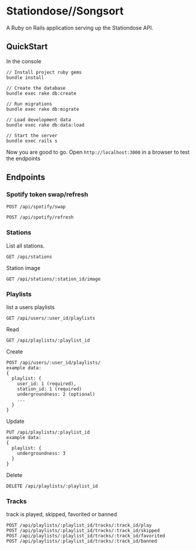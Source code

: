 Stationdose//Songsort
===================

A Ruby on Rails application serving up the Stationdose API.

## QuickStart

In the console

```
// Install project ruby gems
bundle install

// Create the database
bundle exec rake db:create

// Run migrations
bundle exec rake db:migrate

// Load development data
bundle exec rake db:data:load

// Start the server
bundle exec rails s

```
Now you are good to go. Open `http://localhost:3000` in a browser to test the endpoints

## Endpoints


### Spotify token swap/refresh

```
POST /api/spotify/swap
```

```
POST /api/spotify/refresh
```

### Stations

List all stations.
```
GET /api/stations
```

Station image
```
GET /api/stations/:station_id/image
```

### Playlists

list a users playlists
```
GET /api/users/:user_id/playlists
```

Read
```
GET /api/playlists/:playlist_id
```

Create
```
POST /api/users/:user_id/playlists/
example data:
{
  playlist: {
    user_id: 1 (required),
    station_id: 1 (required)
    undergroundness: 2 (optional)
    ...
  }
}
```

Update
```
PUT /api/playlists/:playlist_id
example data:
{
  playlist: {
    undergroundness: 3
  }
}
```

Delete
```
DELETE /api/playlists/:playlist_id
```

### Tracks

track is played, skipped, favorited or banned
```
POST /api/playlists/:playlist_id/tracks/:track_id/play
POST /api/playlists/:playlist_id/tracks/:track_id/skipped
POST /api/playlists/:playlist_id/tracks/:track_id/favorited
POST /api/playlists/:playlist_id/tracks/:track_id/banned
```
